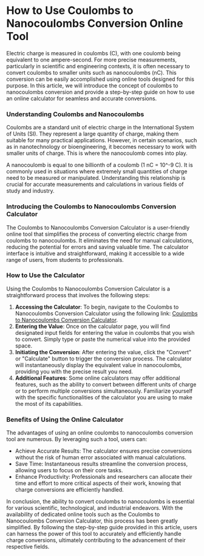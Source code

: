 How to Use Coulombs to Nanocoulombs Conversion Online Tool
==========================================================

Electric charge is measured in coulombs (C), with one coulomb being equivalent to one ampere-second. For more precise measurements, particularly in scientific and engineering contexts, it is often necessary to convert coulombs to smaller units such as nanocoulombs (nC). This conversion can be easily accomplished using online tools designed for this purpose. In this article, we will introduce the concept of coulombs to nanocoulombs conversion and provide a step-by-step guide on how to use an online calculator for seamless and accurate conversions.

### Understanding Coulombs and Nanocoulombs

Coulombs are a standard unit of electric charge in the International System of Units (SI). They represent a large quantity of charge, making them suitable for many practical applications. However, in certain scenarios, such as in nanotechnology or bioengineering, it becomes necessary to work with smaller units of charge. This is where the nanocoulomb comes into play.

A nanocoulomb is equal to one billionth of a coulomb (1 nC = 10^-9 C). It is commonly used in situations where extremely small quantities of charge need to be measured or manipulated. Understanding this relationship is crucial for accurate measurements and calculations in various fields of study and industry.

### Introducing the Coulombs to Nanocoulombs Conversion Calculator

The Coulombs to Nanocoulombs Conversion Calculator is a user-friendly online tool that simplifies the process of converting electric charge from coulombs to nanocoulombs. It eliminates the need for manual calculations, reducing the potential for errors and saving valuable time. The calculator interface is intuitive and straightforward, making it accessible to a wide range of users, from students to professionals.

### How to Use the Calculator

Using the Coulombs to Nanocoulombs Conversion Calculator is a straightforward process that involves the following steps:

1. **Accessing the Calculator**: To begin, navigate to the Coulombs to Nanocoulombs Conversion Calculator using the following link: [Coulombs to Nanocoulombs Conversion Calculator](https://www.onlinecalculatorsfree.com/convert/coulomb-to-nanocoulomb.html).
2. **Entering the Value**: Once on the calculator page, you will find designated input fields for entering the value in coulombs that you wish to convert. Simply type or paste the numerical value into the provided space.
3. **Initiating the Conversion**: After entering the value, click the "Convert" or "Calculate" button to trigger the conversion process. The calculator will instantaneously display the equivalent value in nanocoulombs, providing you with the precise result you need.
4. **Additional Features**: Some online calculators may offer additional features, such as the ability to convert between different units of charge or to perform multiple conversions simultaneously. Familiarize yourself with the specific functionalities of the calculator you are using to make the most of its capabilities.

### Benefits of Using the Online Calculator

The advantages of using an online coulombs to nanocoulombs conversion tool are numerous. By leveraging such a tool, users can:

- Achieve Accurate Results: The calculator ensures precise conversions without the risk of human error associated with manual calculations.
- Save Time: Instantaneous results streamline the conversion process, allowing users to focus on their core tasks.
- Enhance Productivity: Professionals and researchers can allocate their time and effort to more critical aspects of their work, knowing that charge conversions are efficiently handled.

In conclusion, the ability to convert coulombs to nanocoulombs is essential for various scientific, technological, and industrial endeavors. With the availability of dedicated online tools such as the Coulombs to Nanocoulombs Conversion Calculator, this process has been greatly simplified. By following the step-by-step guide provided in this article, users can harness the power of this tool to accurately and efficiently handle charge conversions, ultimately contributing to the advancement of their respective fields.